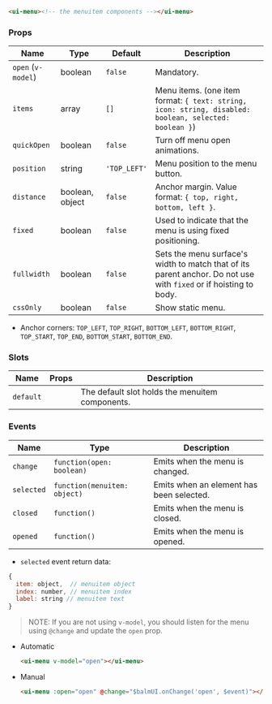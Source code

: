 ```html
<ui-menu><!-- the menuitem components --></ui-menu>
```

### Props

| Name               | Type            | Default      | Description                                                                                                       |
| ------------------ | --------------- | ------------ | ----------------------------------------------------------------------------------------------------------------- |
| `open` (`v-model`) | boolean         | `false`      | Mandatory.                                                                                                        |
| `items`            | array           | `[]`         | Menu items. (one item format: `{ text: string, icon: string, disabled: boolean, selected: boolean }`)             |
| `quickOpen`        | boolean         | `false`      | Turn off menu open animations.                                                                                    |
| `position`         | string          | `'TOP_LEFT'` | Menu position to the menu button.                                                                                 |
| `distance`         | boolean, object | `false`      | Anchor margin. Value format: `{ top, right, bottom, left }`.                                                      |
| `fixed`            | boolean         | `false`      | Used to indicate that the menu is using fixed positioning.                                                        |
| `fullwidth`        | boolean         | `false`      | Sets the menu surface's width to match that of its parent anchor. Do not use with `fixed` or if hoisting to body. |
| `cssOnly`          | boolean         | `false`      | Show static menu.                                                                                                 |

- Anchor corners: `TOP_LEFT`, `TOP_RIGHT`, `BOTTOM_LEFT`, `BOTTOM_RIGHT`, `TOP_START`, `TOP_END`, `BOTTOM_START`, `BOTTOM_END`.

### Slots

| Name      | Props | Description                                     |
| --------- | ----- | ----------------------------------------------- |
| `default` |       | The default slot holds the menuitem components. |

### Events

| Name       | Type                         | Description                              |
| ---------- | ---------------------------- | ---------------------------------------- |
| `change`   | `function(open: boolean)`    | Emits when the menu is changed.          |
| `selected` | `function(menuitem: object)` | Emits when an element has been selected. |
| `closed`   | `function()`                 | Emits when the menu is closed.           |
| `opened`   | `function()`                 | Emits when the menu is opened.           |

- `selected` event return data:

```js
{
  item: object,  // menuitem object
  index: number, // menuitem index
  label: string // menuitem text
}
```

> NOTE: If you are not using `v-model`, you should listen for the menu using `@change` and update the `open` prop.

- Automatic

  ```html
  <ui-menu v-model="open"></ui-menu>
  ```

- Manual

  ```html
  <ui-menu :open="open" @change="$balmUI.onChange('open', $event)"></ui-menu>
  ```
